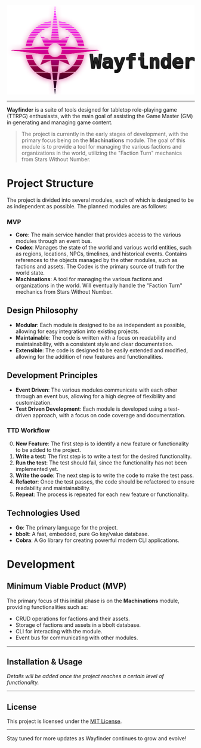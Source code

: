 ![Wayfinder - Logo](<assets/banner.png>)

---

**Wayfinder** is a suite of tools designed for tabletop role-playing game (TTRPG) enthusiasts, with the main goal of assisting the Game Master (GM) in generating and managing game content.


>The project is currently in the early stages of development, with the primary focus being on the **Machinations** module. The goal of this module is to provide a tool for managing the various factions and organizations in the world, utilizing the "Faction Turn" mechanics from Stars Without Number.


# Project Structure

The project is divided into several modules, each of which is designed to be as independent as possible. The planned modules are as follows:

### MVP
- **Core**: The main service handler that provides access to the various modules through an event bus.
- **Codex**: Manages the state of the world and various world entities, such as regions, locations, NPCs, timelines, and historical events. Contains references to the objects managed by the other modules, such as factions and assets. The Codex is the primary source of truth for the world state.
- **Machinations**: A tool for managing the various factions and organizations in the world. Will eventually handle the "Faction Turn" mechanics from Stars Without Number. 


## Design Philosophy
- **Modular**: Each module is designed to be as independent as possible, allowing for easy integration into existing projects.
- **Maintainable**: The code is written with a focus on readability and maintainability, with a consistent style and clear documentation.
- **Extensible**: The code is designed to be easily extended and modified, allowing for the addition of new features and functionalities.

## Development Principles
- **Event Driven**: The various modules communicate with each other through an event bus, allowing for a high degree of flexibility and customization.
- **Test Driven Development**: Each module is developed using a test-driven approach, with a focus on code coverage and documentation.


### TTD  Workflow
0. **New Feature**: The first step is to identify a new feature or functionality to be added to the project.
1. **Write a test**: The first step is to write a test for the desired functionality.
2. **Run the test**: The test should fail, since the functionality has not been implemented yet.
3. **Write the code**: The next step is to write the code to make the test pass.
4. **Refactor**: Once the test passes, the code should be refactored to ensure readability and maintainability.
5. **Repeat**: The process is repeated for each new feature or functionality.


## Technologies Used
- **Go**: The primary language for the project.
- **bbolt**: A fast, embedded, pure Go key/value database.
- **Cobra**: A Go library for creating powerful modern CLI applications.




# Development

## Minimum Viable Product (MVP)

The primary focus of this initial phase is on the **Machinations** module, providing functionalities such as:

- CRUD operations for factions and their assets.
- Storage of factions and assets in a bbolt database.
- CLI for interacting with the module.
- Event bus for communicating with other modules.

---

## Installation & Usage

*Details will be added once the project reaches a certain level of functionality.*

---

## License

This project is licensed under the [MIT License](LICENSE).

---

Stay tuned for more updates as Wayfinder continues to grow and evolve!
